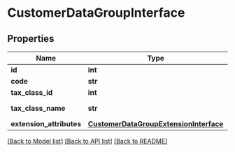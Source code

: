# CustomerDataGroupInterface

## Properties
Name | Type | Description | Notes
------------ | ------------- | ------------- | -------------
**id** | **int** | Id | [optional] 
**code** | **str** | Code | 
**tax_class_id** | **int** | Tax class id | 
**tax_class_name** | **str** | Tax class name | [optional] 
**extension_attributes** | [**CustomerDataGroupExtensionInterface**](CustomerDataGroupExtensionInterface.md) |  | [optional] 

[[Back to Model list]](../README.md#documentation-for-models) [[Back to API list]](../README.md#documentation-for-api-endpoints) [[Back to README]](../README.md)


